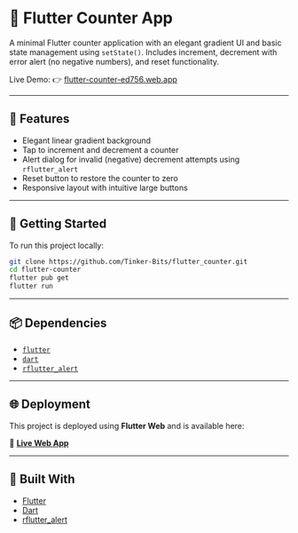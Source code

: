 # 🔢 Flutter Counter App

A minimal Flutter counter application with an elegant gradient UI and basic state management using `setState()`. Includes increment, decrement with error alert (no negative numbers), and reset functionality.

Live Demo: 👉 [flutter-counter-ed756.web.app](https://flutter-counter-ed756.web.app/)

---

## 🧩 Features

- Elegant linear gradient background
- Tap to increment and decrement a counter
- Alert dialog for invalid (negative) decrement attempts using `rflutter_alert`
- Reset button to restore the counter to zero
- Responsive layout with intuitive large buttons

---

## 🚀 Getting Started

To run this project locally:

```bash
git clone https://github.com/Tinker-Bits/flutter_counter.git
cd flutter-counter
flutter pub get
flutter run
````

---

## 📦 Dependencies

* [`flutter`](https://flutter.dev/)
* [`dart`](https://dart.dev/)
* [`rflutter_alert`](https://pub.dev/packages/rflutter_alert)

---

## 🌐 Deployment

This project is deployed using **Flutter Web** and is available here:

🔗 **[Live Web App](https://flutter-counter-ed756.web.app/)**

---

## 🙌 Built With

* [Flutter](https://flutter.dev/)
* [Dart](https://dart.dev/)
* [rflutter\_alert](https://pub.dev/packages/rflutter_alert)
